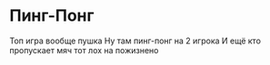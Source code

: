# Пинг-Понг
Топ игра вообще пушка
Ну там пинг-понг на 2 игрока
И ещё кто пропускает мяч тот лох на пожизнено
